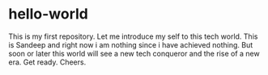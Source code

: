 # hello-world
This is my first repository.
Let me introduce my self to this tech world. 
This is Sandeep and right now i am nothing since i have achieved nothing.
But soon or later this world will see a new tech conqueror and the rise of a new era.
Get ready.
Cheers.

